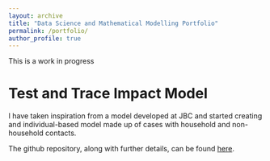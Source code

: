 ```yaml
---
layout: archive
title: "Data Science and Mathematical Modelling Portfolio"
permalink: /portfolio/
author_profile: true
---
```


This is a work in progress

<!-- {% include base_path %}


{% for post in site.portfolio %}
  {% include archive-single.html %}
{% endfor %} -->

Test and Trace Impact Model
===========================

I have taken inspiration from a model developed at JBC and started creating and individual-based model made up of cases with household and non-household contacts. 

The github repository, along with further details, can be found [here](https://github.com/JosiePark/TTI_impact).

